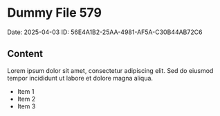 # Dummy File 579

Date: 2025-04-03
ID: 56E4A1B2-25AA-4981-AF5A-C30B44AB72C6

## Content

Lorem ipsum dolor sit amet, consectetur adipiscing elit.
Sed do eiusmod tempor incididunt ut labore et dolore magna aliqua.

* Item 1
* Item 2
* Item 3

